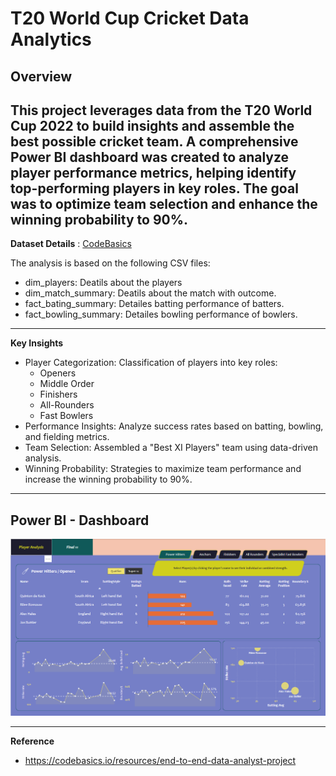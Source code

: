 # T20 World Cup Cricket Data Analytics

## Overview
This project leverages data from the T20 World Cup 2022 to build insights and assemble the best possible cricket team. A comprehensive Power BI dashboard was created to analyze player performance metrics, helping identify top-performing players in key roles. The goal was to optimize team selection and enhance the winning probability to 90%.
---
**Dataset Details** : [CodeBasics](https://codebasics.io/challenge/codebasics-resume-project-challenge)

The analysis is based on the following CSV files:
- dim_players: Deatils about the players
- dim_match_summary: Deatils about the match with outcome.
- fact_bating_summary: Detailes batting performance of batters.
- fact_bowling_summary: Detailes bowling performance of bowlers.
---
**Key Insights**
- Player Categorization: Classification of players into key roles:
  - Openers
  - Middle Order
  - Finishers
  - All-Rounders
  - Fast Bowlers
- Performance Insights: Analyze success rates based on batting, bowling, and fielding metrics.
- Team Selection: Assembled a "Best XI Players" team using data-driven analysis.
- Winning Probability: Strategies to maximize team performance and increase the winning probability to 90%.
---
## Power BI - Dashboard
![Dashboard Screenshot](cricket-dashboard_screenshot.png)

---
**Reference**
- https://codebasics.io/resources/end-to-end-data-analyst-project
